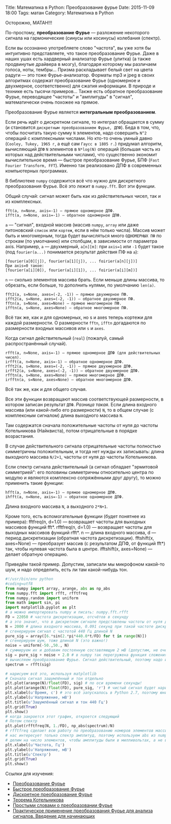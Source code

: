 Title: Математика в Python: Преобразование фурье
Date: 2015-11-09 18:00
Tags: матан
Category: Математика в Python
 
Осторожно, МАТАН!!!

По-простому, **преобразование Фурье** — разложение некоторого сигнала на гармонические (синусы или косинусы) колебания (спектр). 

Если вы осознанно употребляете слово "частота", вы уже хотя бы интуитивно представляете, что такое преобразование Фурье. Даже в наших ушах есть хардверный анализатор Фурье (улитка) (а также продвинутые драйвера в мозгу), благодаря которому мы различаем голоса, ноты, тембры... Призма раскладывает белый свет на цвета радуги — это тоже Фурье-анализатор. Форматы mp3 и jpeg в своих алгоритмах содержат преобразование Фурье (одномерное и двухмерное, соответственно) для сжатия информации. В природе и технике есть тысячи примеров... Также есть обратное преобразование Фурье, переводящее "частоты" и "амплитуды" в "сигнал", математически очень похожее на прямое.

Преобразование Фурье является **интегральным преобразованием**. 

Если речь идёт о дискретном сигнале, то интеграл обращается в сумму (и становится `дискретным преобразованием Фурье, ДПФ`). Беда в том, что, чтобы посчитать такую сумму `N` элементов, надо совершить ```N^2``` операций с комплексными числами. Но кто-то очень умный давно (`Cooley, Tukey, 1965 г`, а ещё сам `Гаусс в 1805 г.`) придумал алгоритм, вычисляющий `ДПФ` ```N``` элементов в `N*log(N)` операций (большая часть из которых над действительными числами), что существенно экономит вычислительное время — быстрое преобразование Фурье, БПФ (`Fast Fourier Transform, FFT`). Именно так реализовано ДПФ в современных компьютерных программах.

В библиотеке `numpy` содержится всё что нужно для дискретного преобразования Фурье. Всё это лежит в `numpy.fft`. Вот эти функции.

Общий случай: сигнал может быть как из действительных чисел, так и из комплексных.
```
fft(a, n=None, axis=-1) — прямое одномерное ДПФ.
ifft(a, n=None, axis=-1) — обратное одномерное ДПФ.
```
`a` — "сигнал", входной массив (массив `numpy`, `array` или даже питоновский `список` или `кортеж`, если в нём только числа). Массив может быть и многомерным, тогда будет вычисляться много `ОДНОМЕРНЫХ ПФ` по строкам (по умолчанию) или столбцам, в зависимости от параметра axis. Например, `a` — двухмерный, `a[n][m]`: при `axis=1` или `-1` будет такое (под `fourier(a...)` понимается результат действия ПФ на `a`):

```
[fourier(a[0][j]), fourier(a[1][j]), ... foirier(a[n][j])]
При axis=0 такое:
[fourier(a[i][0]), fourier(a[i][1]), ... foirier(a[i][m])]
```

`n` — сколько элементов массива брать. Если меньше длины массива, то обрезать, если больше, то дополнить нулями, по умолчанию ```len(a)```.

```
fft2(a, s=None, axes=(-2, -1)) — прямое двухмерное ПФ.
ifft2(a, s=None, axes=(-2, -1)) — обратное двухмерное ПФ.
fftn(a, s=None, axes=None) — прямое многомерное ПФ.
ifftn(a, s=None, axes=None) — обратное многомерное ПФ.
```

Всё так же, как и для одномерных, но s и axes теперь кортежи для каждой размерности. О размерности `fftn`, `ifftn` догадаются по размерности входных массивов или `s` и `axes`.

Когда сигнал действительный (`real`) (пожалуй, самый распространённый случай).
````
rfft(a, n=None, axis=-1) — прямое одномерное ДПФ (для действительных чисел).
irfft(a, n=None, axis=-1) — обратное одномерное ДПФ.
rfft2(a, s=None, axes=(-2, -1)) — прямое двухмерное ДПФ.
irfft2(a, s=None, axes=(-2, -1)) — обратное двухмерное ДПФ.
rfftn(a, s=None, axes=None) — прямое многомерное ДПФ.
irfftn(a, s=None, axes=None) — обратное многомерное ДПФ.
````

Всё так же, как и для общего случая.

Все эти функции возвращают массив соответствующей размерности, в котором записан результат `ДПФ`. *Разница такая*. Если длина входного массива (или какой-либо его размерности) `N`, то в общем случае (с комплексным сигналом) длина выходного массива `N`. 

Там содержатся сначала положительные частоты от нуля до частоты Котельникова (Найквиста), потом отрицательные в порядке возрастания.

В случае действительного сигнала отрицательные частоты полностью симметричны положительным, и тогда нет нужды их записывать: длина выходного массива `N/2+1`, частоты от нуля до частоты Котельникова.

Если спектр сигнала действительный (а сигнал обладает "эрмитовой симметрией": его половины симметричны относительно центра по модулю и являются комплексно сопряжёнными друг другу), то можно применить такие функции:
```
hfft(a, n=None, axis=-1) — прямое одномерное ДПФ.
ihfft(a, n=None, axis=-1) — обратное одномерное ДПФ.
```
Длина входного массива `N`, а выходного ```2*N+1```.

Кроме того, есть вспомогательные функции (будет понятнее из примера):
fftfreq(n, d=1.0) — возвращает частоты для выходных массивов функций fft*.
rfftfreq(n, d=1.0) — возвращает частоты для выходных массивов функций rfft*.
n — длина входного массива, d — период дискретизации (обратная частота дискретизации).
fftshift(x, axes=None) — преобразует массив (с результатом ДПФ, от функций fft*) так, чтобы нулевая частота была в центре.
ifftshift(x, axes=None) — делает обратную операцию.

Приведём такой пример. Допустим, записали мы микрофоном какой-то шум, и надо определить, есть ли там какой-нибудь тон.
```python
#!/usr/bin/env python
#coding=utf8
from numpy import array, arange, abs as np_abs
from numpy.fft import rfft, rfftfreq
from numpy.random import uniform
from math import sin, pi
import matplotlib.pyplot as plt
# а можно импортировать numpy и писать: numpy.fft.rfft
FD = 22050 # частота дискретизации, отсчётов в секунду
# а это значит, что в дискретном сигнале представлены частоты от нуля до 11025 Гц (это и есть теорема Котельникова)
N = 2000 # длина входного массива, 0.091 секунд при такой частоте дискретизации
# сгенерируем сигнал с частотой 440 Гц длиной N
pure_sig = array([6.*sin(2.*pi*440.0*t/FD) for t in range(N)])
# сгенерируем шум, тоже длиной N (это важно!)
noise = uniform(-50.,50., N)
# суммируем их и добавим постоянную составляющую 2 мВ (допустим, не очень хороший микрофон попался. Или звуковая карта или АЦП)
sig = pure_sig + noise + 2.0 # в numpy так перегружена функция сложения
# вычисляем преобразование Фурье. Сигнал действительный, поэтому надо использовать rfft, это быстрее, чем fft
spectrum = rfft(sig)

# нарисуем всё это, используя matplotlib
# Сначала сигнал зашумлённый и тон отдельно
plt.plot(arange(N)/float(FD), sig) # по оси времени секунды!
plt.plot(arange(N)/float(FD), pure_sig, 'r') # чистый сигнал будет нарисован красным
plt.xlabel(u'Время, c') # это всё запускалось в Python 2.7, поэтому юникодовские строки
plt.ylabel(u'Напряжение, мВ')
plt.title(u'Зашумлённый сигнал и тон 440 Гц')
plt.grid(True)
plt.show()
# когда закроется этот график, откроется следующий
# Потом спектр
plt.plot(rfftfreq(N, 1./FD), np_abs(spectrum)/N)
# rfftfreq сделает всю работу по преобразованию номеров элементов массива в герцы
# нас интересует только спектр амплитуд, поэтому используем abs из numpy (действует на массивы поэлементно)
# делим на число элементов, чтобы амплитуды были в милливольтах, а не в суммах Фурье. Проверить просто — постоянные составляющие должны совпадать в сгенерированном сигнале и в спектре
plt.xlabel(u'Частота, Гц')
plt.ylabel(u'Напряжение, мВ')
plt.title(u'Спектр')
plt.grid(True)
plt.show()
```

Ссылки для изучения:
- [Преобразование Фурье](https://ru.wikipedia.org/wiki/Преобразование_Фурье)
- [Быстрое преобразование Фурье](https://ru.wikipedia.org/wiki/Быстрое_преобразование_Фурье)
- [Дискретное преобразование Фурье](https://ru.wikipedia.org/wiki/Дискретное_преобразование_Фурье)
- [Теорема Котельникова](https://ru.wikipedia.org/wiki/Теорема_Котельникова)
- [Простыми словами о преобразовании Фурье](http://habrahabr.ru/post/196374/)
- [Практическое применение преобразования Фурье для анализа сигналов. Введение для начинающих](http://habrahabr.ru/post/269991/)